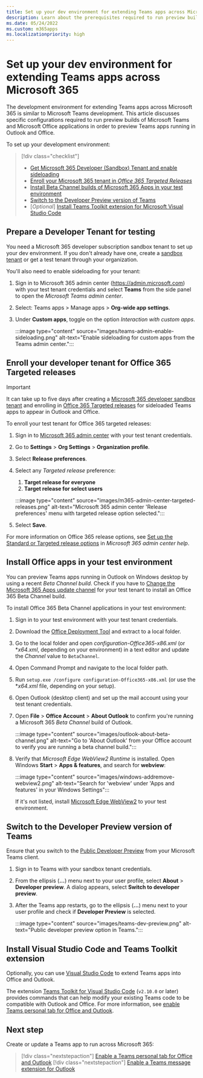 ```yaml
---
title: Set up your dev environment for extending Teams apps across Microsoft 365
description: Learn about the prerequisites required to run preview builds for extending your Teams apps across Microsoft 365.
ms.date: 05/24/2022
ms.custom: m365apps
ms.localizationpriority: high
---
```

# Set up your dev environment for extending Teams apps across Microsoft 365

The development environment for extending Teams apps across Microsoft 365 is similar to Microsoft Teams development. This article discusses specific configurations required to run preview builds of Microsoft Teams and Microsoft Office applications in order to preview Teams apps running in Outlook and Office.

To set up your development environment:

> [!div class="checklist"]
>
> * [Get Microsoft 365 Developer (Sandbox) Tenant and enable sideloading](#prepare-a-developer-tenant-for-testing)
> * [Enroll your Microsoft 365 tenant in *Office 365 Targeted Releases*](#enroll-your-developer-tenant-for-office-365-targeted-releases)
> * [Install Beta Channel builds of Microsoft 365 Apps in your test environment](#install-office-apps-in-your-test-environment)
> * [Switch to the Developer Preview version of Teams](#switch-to-the-developer-preview-version-of-teams)
> * [*Optional*] [Install Teams Toolkit extension for Microsoft Visual Studio Code](#install-visual-studio-code-and-teams-toolkit-extension)

## Prepare a Developer Tenant for testing

You need a Microsoft 365 developer subscription sandbox tenant to set up your dev environment. If you don't already have one, create a [sandbox tenant](/office/developer-program/microsoft-365-developer-program-get-started) or get a test tenant through your organization.

You'll also need to enable sideloading for your tenant:

1. Sign in to Microsoft 365 admin center (https://admin.microsoft.com) with your test tenant credentials and select **Teams** from the side panel to open the *Microsoft Teams admin center*.
1. Select: Teams apps > Manage apps > **Org-wide app settings**.
1. Under **Custom apps**, toggle on the option *Interaction with custom apps*.

    :::image type="content" source="images/teams-admin-enable-sideloading.png" alt-text="Enable sideloading for custom apps from the Teams admin center.":::

## Enroll your developer tenant for Office 365 Targeted releases

> [!Important]
> It can take up to five days after creating a [Microsoft 365 developer sandbox tenant](/office/developer-program/microsoft-365-developer-program-get-started) and enrolling in [Office 365 Targeted releases](#enroll-your-developer-tenant-for-office-365-targeted-releases) for sideloaded Teams apps to appear in Outlook and Office.

To enroll your test tenant for Office 365 targeted releases:

1. Sign in to [Microsoft 365 admin center](https://admin.microsoft.com) with your test tenant credentials.
1. Go to **Settings** > **Org Settings** > **Organization profile**.
1. Select **Release preferences**.
1. Select any *Targeted release* preference:
    1. **Target release for everyone**
    1. **Target release for select users**

    :::image type="content" source="images/m365-admin-center-targeted-releases.png" alt-text="Microsoft 365 admin center 'Release preferences' menu with targeted release option selected.":::

1. Select **Save**.

For more information on Office 365 release options, see [Set up the Standard or Targeted release options](/microsoft-365/admin/manage/release-options-in-office-365?view=o365-worldwide&preserve-view=true#targeted-release) in *Microsoft 365 admin center help*.

## Install Office apps in your test environment

You can preview Teams apps running in Outlook on Windows desktop by using a recent *Beta Channel build*. Check if you have to [Change the Microsoft 365 Apps update channel](/deployoffice/change-update-channels?WT.mc_id=M365-MVP-5002016) for your test tenant to install an Office 365 Beta Channel build.

To install Office 365 Beta Channel applications in your test environment:

1. Sign in to your test environment with your test tenant credentials.
1. Download the [Office Deployment Tool](https://www.microsoft.com/download/details.aspx?id=49117) and extract to a local folder.
1. Go to the local folder and open *configuration-Office365-x86.xml* (or **x64.xml*, depending on your environment) in a text editor and update the *Channel* value to `BetaChannel`.
1. Open Command Prompt and navigate to the local folder path.
1. Run `setup.exe /configure configuration-Office365-x86.xml` (or use the **x64.xml* file, depending on your setup).
1. Open Outlook (desktop client) and set up the mail account using your test tenant credentials.
1. Open **File** > **Office Account** > **About Outlook** to confirm you're running a Microsoft 365 *Beta Channel* build of Outlook.

    :::image type="content" source="images/outlook-about-beta-channel.png" alt-text="Go to 'About Outlook' from your Office account to verify you are running a beta channel build.":::

1. Verify that *Microsoft Edge WebView2 Runtime* is installed. Open Windows **Start** > **Apps & features**, and search for **webview**:

    :::image type="content" source="images/windows-addremove-webview2.png" alt-text="Search for 'webview' under 'Apps and features' in your Windows Settings":::

    If it's not listed, install [Microsoft Edge WebView2](https://developer.microsoft.com/microsoft-edge/webview2/) to your test environment.

## Switch to the Developer Preview version of Teams

Ensure that you switch to the [Public Developer Preview](../resources/dev-preview/developer-preview-intro.md) from your Microsoft Teams client.

1. Sign in to Teams with your sandbox tenant credentials.
1. From the ellipsis (**...**) menu next to your user profile, select **About** > **Developer preview**. A dialog appears, select **Switch to developer preview**.
1. After the Teams app restarts, go to the ellipsis (**...**) menu next to your user profile and check if **Developer Preview** is selected.

    :::image type="content" source="images/teams-dev-preview.png" alt-text="Public developer preview option in Teams.":::

## Install Visual Studio Code and Teams Toolkit extension

Optionally, you can use [Visual Studio Code](https://code.visualstudio.com/) to extend Teams apps into Office and Outlook.

The extension [Teams Toolkit for Visual Studio Code](https://aka.ms/teams-toolkit) (`v2.10.0` or later) provides commands that can help modify your existing Teams code to be compatible with Outlook and Office. For more information, see [enable Teams personal tab for Office and Outlook](extend-m365-teams-personal-tab.md).

## Next step

Create or update a Teams app to run across Microsoft 365:

> [!div class="nextstepaction"]
> [Enable a Teams personal tab for Office and Outlook](extend-m365-teams-personal-tab.md)
> [!div class="nextstepaction"]
> [Enable a Teams message extension for Outlook](extend-m365-teams-message-extension.md)